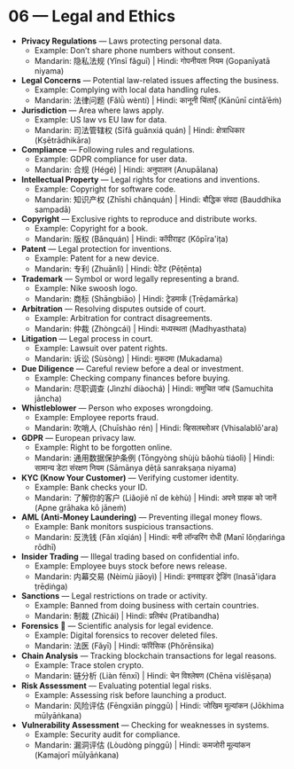 # 06 — Legal and Ethics

- **Privacy Regulations** — Laws protecting personal data.
  - Example: Don’t share phone numbers without consent.
  - Mandarin: 隐私法规 (Yǐnsī fǎguī) | Hindi: गोपनीयता नियम (Gopanīyatā niyama)
- **Legal Concerns** — Potential law-related issues affecting the business.
  - Example: Complying with local data handling rules.
  - Mandarin: 法律问题 (Fǎlǜ wèntí) | Hindi: कानूनी चिंताएँ (Kānūnī cintā’ēṁ)
- **Jurisdiction** — Area where laws apply.
  - Example: US law vs EU law for data.
  - Mandarin: 司法管辖权 (Sīfǎ guǎnxiá quán) | Hindi: क्षेत्राधिकार (Kṣētrādhikāra)
- **Compliance** — Following rules and regulations.
  - Example: GDPR compliance for user data.
  - Mandarin: 合规 (Hégé) | Hindi: अनुपालन (Anupālana)
- **Intellectual Property** — Legal rights for creations and inventions.
  - Example: Copyright for software code.
  - Mandarin: 知识产权 (Zhīshì chǎnquán) | Hindi: बौद्धिक संपदा (Bauddhika sampadā)
- **Copyright** — Exclusive rights to reproduce and distribute works.
  - Example: Copyright for a book.
  - Mandarin: 版权 (Bǎnquán) | Hindi: कॉपीराइट (Kŏpīra'iṭa)
- **Patent** — Legal protection for inventions.
  - Example: Patent for a new device.
  - Mandarin: 专利 (Zhuānlì) | Hindi: पेटेंट (Pēṭēnṭa)
- **Trademark** — Symbol or word legally representing a brand.
  - Example: Nike swoosh logo.
  - Mandarin: 商标 (Shāngbiāo) | Hindi: ट्रेडमार्क (Ṭrēḍamārka)
- **Arbitration** — Resolving disputes outside of court.
  - Example: Arbitration for contract disagreements.
  - Mandarin: 仲裁 (Zhòngcái) | Hindi: मध्यस्थता (Madhyasthata)
- **Litigation** — Legal process in court.
  - Example: Lawsuit over patent rights.
  - Mandarin: 诉讼 (Sùsòng) | Hindi: मुकदमा (Mukadama)
- **Due Diligence** — Careful review before a deal or investment.
  - Example: Checking company finances before buying.
  - Mandarin: 尽职调查 (Jìnzhí diàochá) | Hindi: समुचित जांच (Samuchita jāncha)
- **Whistleblower** — Person who exposes wrongdoing.
  - Example: Employee reports fraud.
  - Mandarin: 吹哨人 (Chuīshào rén) | Hindi: व्हिसलब्लोअर (Vhisalablō'ara)
- **GDPR** — European privacy law.
  - Example: Right to be forgotten online.
  - Mandarin: 通用数据保护条例 (Tōngyòng shùjù bǎohù tiáolì) | Hindi: सामान्य डेटा संरक्षण नियम (Sāmānya ḍēṭā sanrakṣaṇa niyama)
- **KYC (Know Your Customer)** — Verifying customer identity.
  - Example: Bank checks your ID.
  - Mandarin: 了解你的客户 (Liǎojiě nǐ de kèhù) | Hindi: अपने ग्राहक को जानें (Apne grāhaka kō jāneṁ)
- **AML (Anti-Money Laundering)** — Preventing illegal money flows.
  - Example: Bank monitors suspicious transactions.
  - Mandarin: 反洗钱 (Fǎn xǐqián) | Hindi: मनी लॉन्डरिंग रोधी (Manī lŏṇḍariṅga rōdhī)
- **Insider Trading** — Illegal trading based on confidential info.
  - Example: Employee buys stock before news release.
  - Mandarin: 内幕交易 (Nèimù jiāoyì) | Hindi: इनसाइडर ट्रेडिंग (Inasā'iḍara ṭrēḍiṅga)
- **Sanctions** — Legal restrictions on trade or activity.
  - Example: Banned from doing business with certain countries.
  - Mandarin: 制裁 (Zhìcái) | Hindi: प्रतिबंध (Pratibandha)
- **Forensics** 🧬 — Scientific analysis for legal evidence.
  - Example: Digital forensics to recover deleted files.
  - Mandarin: 法医 (Fǎyī) | Hindi: फॉरेंसिक (Phŏrēnsika)
- **Chain Analysis** — Tracking blockchain transactions for legal reasons.
  - Example: Trace stolen crypto.
  - Mandarin: 链分析 (Liàn fēnxī) | Hindi: चेन विश्लेषण (Chēna viślēṣaṇa)
- **Risk Assessment** — Evaluating potential legal risks.
  - Example: Assessing risk before launching a product.
  - Mandarin: 风险评估 (Fēngxiǎn pínggū) | Hindi: जोखिम मूल्यांकन (Jōkhima mūlyāṅkana)
- **Vulnerability Assessment** — Checking for weaknesses in systems.
  - Example: Security audit for compliance.
  - Mandarin: 漏洞评估 (Lòudòng pínggū) | Hindi: कमजोरी मूल्यांकन (Kamajorī mūlyāṅkana)
